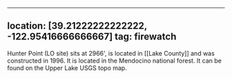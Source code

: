 
---
location: [39.21222222222222, -122.95416666666667]
tag: firewatch
---

Hunter Point (LO site) sits at 2966', is located in [[Lake County]] and was constructed in 1996. It is located in the Mendocino national forest. It can be found on the Upper Lake USGS topo map.
